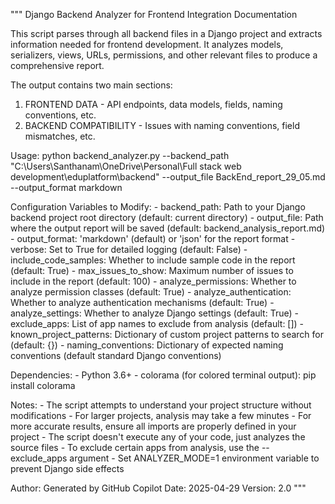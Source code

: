 """
Django Backend Analyzer for Frontend Integration Documentation

This script parses through all backend files in a Django project and extracts
information needed for frontend development. It analyzes models, serializers,
views, URLs, permissions, and other relevant files to produce a comprehensive
report.

The output contains two main sections:

1. FRONTEND DATA - API endpoints, data models, fields, naming conventions, etc.
2. BACKEND COMPATIBILITY - Issues with naming conventions, field mismatches, etc.

Usage:
python backend_analyzer.py --backend_path "C:\Users\Santhanam\OneDrive\Personal\Full stack web development\eduplatform\backend" --output_file BackEnd_report_29_05.md --output_format markdown

Configuration Variables to Modify: - backend_path: Path to your Django backend project root directory (default: current directory) - output_file: Path where the output report will be saved (default: backend_analysis_report.md) - output_format: 'markdown' (default) or 'json' for the report format - verbose: Set to True for detailed logging (default: False) - include_code_samples: Whether to include sample code in the report (default: True) - max_issues_to_show: Maximum number of issues to include in the report (default: 100) - analyze_permissions: Whether to analyze permission classes (default: True) - analyze_authentication: Whether to analyze authentication mechanisms (default: True) - analyze_settings: Whether to analyze Django settings (default: True) - exclude_apps: List of app names to exclude from analysis (default: []) - known_project_patterns: Dictionary of custom project patterns to search for (default: {}) - naming_conventions: Dictionary of expected naming conventions (default standard Django conventions)

Dependencies: - Python 3.6+ - colorama (for colored terminal output): pip install colorama

Notes: - The script attempts to understand your project structure without modifications - For larger projects, analysis may take a few minutes - For more accurate results, ensure all imports are properly defined in your project - The script doesn't execute any of your code, just analyzes the source files - To exclude certain apps from analysis, use the --exclude_apps argument - Set ANALYZER_MODE=1 environment variable to prevent Django side effects

Author: Generated by GitHub Copilot
Date: 2025-04-29
Version: 2.0
"""
